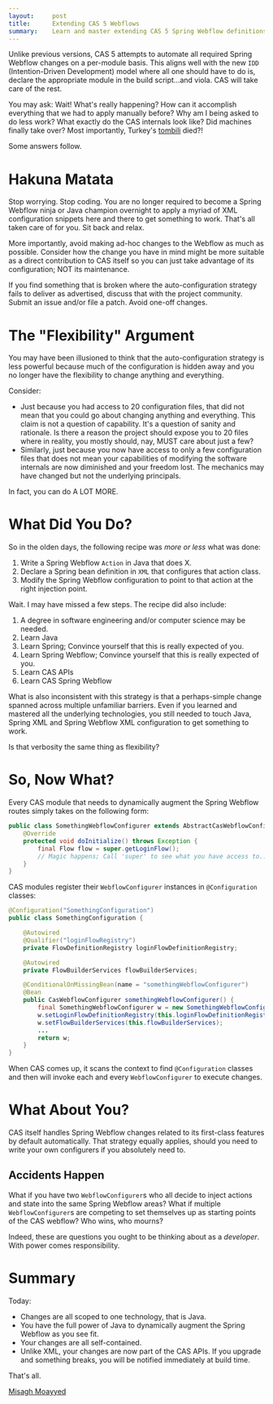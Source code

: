```yaml
---
layout:     post
title:      Extending CAS 5 Webflows
summary:    Learn and master extending CAS 5 Spring Webflow definitions.
---
```


Unlike previous versions, CAS 5 attempts to automate all required Spring Webflow changes on a per-module basis. This aligns well with the new `IDD` (Intention-Driven Development) model where all one should have to do is, declare the appropriate module in the build script...and viola. CAS will take care of the rest.

You may ask: Wait! What's really happening? How can it accomplish everything that we had to apply manually before? Why am I being asked to do less work? What exactly do the CAS internals look like? Did machines finally take over? Most importantly, Turkey's [tombili](http://ind.pn/2dsJ0iV) died?!

Some answers follow.

# Hakuna Matata

Stop worrying. Stop coding. You are no longer required to become a Spring Webflow ninja or Java champion overnight to apply a myriad of XML configuration snippets here and there to get something to work. That's all taken care of for you. Sit back and relax.

More importantly, avoid making ad-hoc changes to the Webflow as much as possible. Consider how the change you have in mind might be more suitable as a direct contribution to CAS itself so you can just take advantage of its configuration; NOT its maintenance.

If you find something that is broken where the auto-configuration strategy fails to deliver as advertised, discuss that with the project community. Submit an issue and/or file a patch. Avoid one-off changes.

# The "Flexibility" Argument

You may have been illusioned to think that the auto-configuration strategy is less powerful because much of the configuration is hidden away and you no longer have the flexibility to change anything and everything.

Consider:

- Just because you had access to 20 configuration files, that did not mean that you could go about changing anything and everything. This claim is not a question of capability. It's a question of sanity and rationale. Is there a reason the project should expose you to 20 files where in reality, you mostly should, nay, MUST care about just a few?
- Similarly, just because you now have access to only a few configuration files that does not mean your capabilities of modifying the software internals are now diminished and your freedom lost. The mechanics may have changed but not the underlying principals.

In fact, you can do A LOT MORE.

# What Did You Do?

So in the olden days, the following recipe was *more or less* what was done:

1. Write a Spring Webflow `Action` in Java that does X.
2. Declare a Spring bean definition in `XML` that configures that action class.
3. Modify the Spring Webflow configuration to point to that action at the right injection point.

Wait. I may have missed a few steps. The recipe did also include:

1. A degree in software engineering and/or computer science may be needed.
2. Learn Java
3. Learn Spring; Convince yourself that this is really expected of you.
4. Learn Spring Webflow; Convince yourself that this is really expected of you.
5. Learn CAS APIs
6. Learn CAS Spring Webflow

What is also inconsistent with this strategy is that a perhaps-simple change spanned across multiple unfamiliar barriers. Even if you learned and mastered all the underlying technologies, you still needed to touch Java, Spring XML and Spring Webflow XML configuration to get something to work.

Is that verbosity the same thing as flexibility?

# So, Now What?

Every CAS module that needs to dynamically augment the Spring Webflow routes simply takes on the following form:

```java
public class SomethingWebflowConfigurer extends AbstractCasWebflowConfigurer {
    @Override
    protected void doInitialize() throws Exception {
        final Flow flow = super.getLoginFlow();
        // Magic happens; Call 'super' to see what you have access to...
    }
}
```

CAS modules register their `WebflowConfigurer` instances in `@Configuration` classes:

```java
@Configuration("SomethingConfiguration")
public class SomethingConfiguration {

    @Autowired
    @Qualifier("loginFlowRegistry")
    private FlowDefinitionRegistry loginFlowDefinitionRegistry;

    @Autowired
    private FlowBuilderServices flowBuilderServices;

    @ConditionalOnMissingBean(name = "somethingWebflowConfigurer")
    @Bean
    public CasWebflowConfigurer somethingWebflowConfigurer() {
        final SomethingWebflowConfigurer w = new SomethingWebflowConfigurer();
        w.setLoginFlowDefinitionRegistry(this.loginFlowDefinitionRegistry);
        w.setFlowBuilderServices(this.flowBuilderServices);
        ...
        return w;
    }
}
```

When CAS comes up, it scans the context to find `@Configuration` classes and then will invoke each and every `WebflowConfigurer` to execute changes.

# What About You?

CAS itself handles Spring Webflow changes related to its first-class features by default automatically. That strategy equally applies, should you need to write your own configurers if you absolutely need to.

## Accidents Happen

What if you have two `WebflowConfigurer`s who all decide to inject actions and state into the same Spring Webflow areas? What if multiple `WebflowConfigurer`s are competing to set themselves up as starting points of the CAS webflow? Who wins, who mourns?

Indeed, these are questions you ought to be thinking about as a *developer*. With power comes responsibility.

# Summary

Today:

- Changes are all scoped to one technology, that is Java.
- You have the full power of Java to dynamically augment the Spring Webflow as you see fit.
- Your changes are all self-contained.
- Unlike XML, your changes are now part of the CAS APIs. If you upgrade and something breaks, you will be notified immediately at build time.

That's all.

[Misagh Moayyed](https://twitter.com/misagh84)

